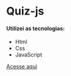 # Quiz-js

<h4>Utilizei as tecnologias:</h4>
<ul>
 <li>Html</li>
 <li>Css</li>
 <li>JavaScript</li>
</ul>
<a href="https://65a6ee8c67282626284d2638--dazzling-biscochitos-e979d3.netlify.app/">Acesse aqui</a>
 
